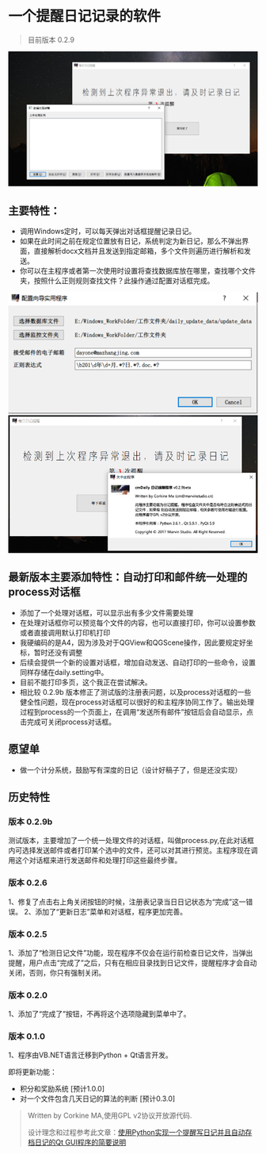 # 一个提醒日记记录的软件

>
>目前版本 0.2.9
>
![PIC1](/Media/daily1.png)

## 主要特性：
- 调用Windows定时，可以每天弹出对话框提醒记录日记。
- 如果在此时间之前在规定位置放有日记，系统判定为新日记，那么不弹出界面，直接解析docx文档并且发送到指定邮箱，多个文件则遍历进行解析和发送。
- 你可以在主程序或者第一次使用时设置将查找数据库放在哪里，查找哪个文件夹，按照什么正则规则查找文件？此操作通过配置对话框完成。

![](/Media/daily2.png)
![](/Media/daily3.png)

## 最新版本主要添加特性：自动打印和邮件统一处理的process对话框
- 添加了一个处理对话框，可以显示出有多少文件需要处理
- 在处理对话框你可以预览每个文件的内容，也可以直接打印，你可以设置参数或者直接调用默认打印机打印
- 我硬编码的是A4，因为涉及对于QGView和QGScene操作，因此要规定好坐标，暂时还没有调整
- 后续会提供一个新的设置对话框，增加自动发送、自动打印的一些命令，设置同样存储在daily.setting中。
- 目前不能打印多页，这个我正在尝试解决。
- 相比较 0.2.9b 版本修正了测试版的注册表问题，以及process对话框的一些健全性问题，现在process对话框可以很好的和主程序协同工作了。输出处理过程到process的一个页面上，在调用“发送所有邮件”按钮后会自动显示，点击完成可关闭process对话框。

## 愿望单
- 做一个计分系统，鼓励写有深度的日记（设计好稿子了，但是还没实现）

## 历史特性

### 版本 0.2.9b

测试版本，主要增加了一个统一处理文件的对话框，叫做process.py,在此对话框内可选择发送邮件或者打印某个选中的文件，还可以对其进行预览。主程序现在调用这个对话框来进行发送邮件和处理打印这些最终步骤。

### 版本 0.2.6

1、修复了点击右上角关闭按钮的时候，注册表记录当日日记状态为“完成”这一错误。
2、添加了“更新日志”菜单和对话框，程序更加完善。

### 版本 0.2.5

1、添加了“检测日记文件”功能，现在程序不仅会在运行前检查日记文件，当弹出提醒，用户点击“完成了”之后，只有在相应目录找到日记文件，提醒程序才会自动关闭，否则，你只有强制关闭。

### 版本 0.2.0

1、添加了“完成了”按钮，不再将这个选项隐藏到菜单中了。

### 版本 0.1.0

1、程序由VB.NET语言迁移到Python + Qt语言开发。

即将更新功能：

- 积分和奖励系统 [预计1.0.0]
- 对一个文件包含几天日记的算法的判断 [预计0.3.0]

> Written by Corkine MA,使用GPL v2协议开放源代码.
>
> 设计理念和过程参考此文章：[使用Python实现一个提醒写日记并且自动存档日记的Qt GUI程序的简要说明](http://blog.mazhangjing.com/2017/10/22/docx_to_mailbox/)